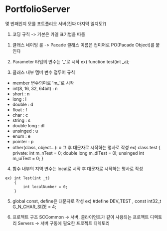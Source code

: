 # PortfolioServer
몇 번째인지 모를 포트폴리오 서버(진짜 마지막 일지도?)

1. 코딩 규칙
 -> 기본은 카멜 표기법을 따름
 
 1) 클래스 네이밍 룰
   -> Pacade 클래스 이름은 접미어로 PO(Pacade Object)를 붙인다

 2) Parameter 타입의 변수는 '_'로 시작
	ex) function test(int _a);

 3) 클래스 내부 멤버 변수 접두어 규칙
   - member 변수의미로 'm_'로 시작
   - int(8, 16, 32, 64bit)	 : n
   - short                  : n
   - long					 : l
   - double				 : d
   - float					 : f
   - char					 : c
   - string				 : s
   - double long			 : dl
   - unsinged				 : u
   - enum                   : e
   - pointer                : p
   - other(class, object...): o
     그 후 대문자로 시작하는 명사로 작성
    ex) class test
		{
			private:
				int m_nTest = 0;
				double long m_dlTest = 0l;
				unsinged int m_uiTest = 0;
		}

  4) 함수 내부의 지역 변수는 local로 시작 후 대문자로 시작하는 명사로 작성

	ex) int Test(int _t)
		{
			int localNumber = 0;
		}

  5) global const, define은 대문자로 작성
	ex) #define DEV_TEST , const int32_t G_N_CHAR_SIZE = 4;


  6) 프로젝트 구조
    SCCommon -> 서버, 클라이언트가 같이 사용되는 프로젝트 디렉토리
    Servers -> 서버 구동에 필요한 프로젝트 디렉토리
